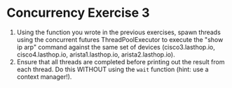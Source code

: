 # Concurrency Exercise 3

1. Using the function you wrote in the previous exercises, spawn threads using the concurrent futures ThreadPoolExecutor to execute the "show ip arp" command against the same set of devices (cisco3.lasthop.io, cisco4.lasthop.io, arista1.lasthop.io, arista2.lasthop.io).
2. Ensure that all threads are completed before printing out the result from each thread. Do this WITHOUT using the `wait` function (hint: use a context manager!).
